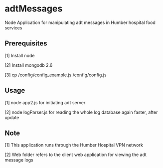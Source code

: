 ﻿# adtMessages

Node Application for manipulating adt messages in Humber hospital food services

## Prerequisites

[1] Install node

[2] Install mongodb 2.6

[3] cp /config/config_example.js /config/config.js


## Usage

[1] node app2.js for initiating adt server

[2] node logParser.js for reading the whole log database again faster, after update


## Note

[1] This application runs through the Humber Hospital VPN network

[2] Web folder refers to the client web application for viewing the adt message logs




